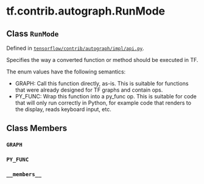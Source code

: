 <div itemscope itemtype="http://developers.google.com/ReferenceObject">
<meta itemprop="name" content="tf.contrib.autograph.RunMode" />
<meta itemprop="path" content="Stable" />
<meta itemprop="property" content="GRAPH"/>
<meta itemprop="property" content="PY_FUNC"/>
<meta itemprop="property" content="__members__"/>
</div>

# tf.contrib.autograph.RunMode

## Class `RunMode`





Defined in [`tensorflow/contrib/autograph/impl/api.py`](https://www.tensorflow.org/code/tensorflow/contrib/autograph/impl/api.py).

Specifies the way a converted function or method should be executed in TF.

The enum values have the following semantics:

 * GRAPH: Call this function directly, as-is. This is suitable for functions
     that were already designed for TF graphs and contain ops.
 * PY_FUNC: Wrap this function into a py_func op. This is suitable for code
     that will only run correctly in Python, for example code that renders
     to the display, reads keyboard input, etc.

## Class Members

<h3 id="GRAPH"><code>GRAPH</code></h3>

<h3 id="PY_FUNC"><code>PY_FUNC</code></h3>

<h3 id="__members__"><code>__members__</code></h3>

